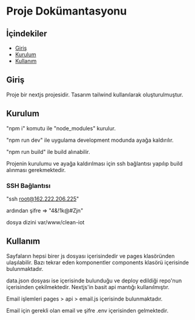 # Proje Dokümantasyonu

## İçindekiler

- [Giriş](#giriş)
- [Kurulum](#kurulum)
- [Kullanım](#kullanım)

## Giriş

Proje bir nextjs projesidir. Tasarım tailwind kullanılarak oluşturulmuştur.

## Kurulum

"npm i" komutu ile "node_modules" kurulur.

"npm run dev" ile uygulama development modunda ayağa kaldırılır.

"npm run build" ile build alınabilir.

Projenin kurulumu ve ayağa kaldırılması için ssh bağlantısı yapılıp build alınması gerekmektedir.

### SSH Bağlantısı

"ssh root@162.222.206.225"

ardından şifre => "4&!1k@#Zjn"

dosya dizini var/www/clean-iot

## Kullanım

Sayfaların hepsi birer js dosyası içerisindedir ve pages klasöründen ulaşılabilir. Bazı tekrar eden komponentler components klasörü içerisinde bulunmaktadır.

data.json dosyası ise içerisinde bulunduğu ve deploy edildiği repo'nun içerisinden çekilmektedir. Nextjs'in basit api mantığı kullanılmıştır.

Email işlemleri pages > api > email.js içerisinde bulunmaktadır.

Email için gerekli olan email ve şifre .env içerisinden gelmektedir.
